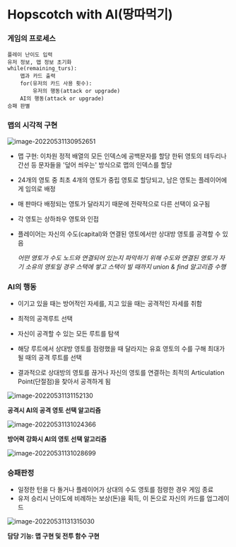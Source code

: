 

# Hopscotch with AI(땅따먹기) 

### 게임의 프로세스

```
플레이 난이도 입력
유저 정보, 맵 정보 초기화
while(remaining_turs):
	맵과 카드 출력
	for(유저의 카드 사용 횟수):
		유저의 행동(attack or upgrade)
	AI의 행동(attack or upgrade)
승패 판별
```



### 맵의 시각적 구현

![image-20220531130952651](C:\Users\JungHwan\AppData\Roaming\Typora\typora-user-images\image-20220531130952651.png)



- 맵 구현: 이차원 정적 배열의 모든 인덱스에 공백문자를 할당 한뒤 영토의 테두리나 간선 등 문자들을 '덮어 씌우는' 방식으로 맵의 인덱스를 할당

- 24개의 영토 중 최초 4개의 영토가 중립 영토로 할당되고, 남은 영토는 플레이어에게 임의로 배정

- 매 판마다 배정되는 영토가 달라지기 때문에 전략적으로 다른 선택이 요구됨 

- 각 영토는 상하좌우 영토와 인접 

- 플레이어는 자신의 수도(capital)와 연결된 영토에서만 상대방 영토를 공격할 수 있음 

  *어떤 영토가 수도 노드와 연결되어 있는지 파악하기 위해 수도와 연결된 영토가 자기 소유의 영토일 경우 스택에 쌓고 스택이 빌 때까지 union & find 알고리즘 수행* 









### AI의 행동

- 이기고 있을 때는 방어적인 자세를, 지고 있을 때는 공격적인 자세를 취함

- 최적의 공격루트 선택

- 자신이 공격할 수 있는 모든 루트를 탐색

- 해당 루트에서 상대방 영토를 점령했을 때 달라지는 유효 영토의 수를 구해 최대가 될 때의 공격 루트를 선택

- 결과적으로 상대방의 영토를 끊거나 자신의 영토를 연결하는 최적의 Articulation Point(단절점)을 찾아서 공격하게 됨

  

![image-20220531131152130](C:\Users\JungHwan\AppData\Roaming\Typora\typora-user-images\image-20220531131152130.png)







__공격시 AI의 공격 영토 선택 알고리즘__

![image-20220531131024366](C:\Users\JungHwan\AppData\Roaming\Typora\typora-user-images\image-20220531131024366.png)





**방어력 강화시 AI의 영토 선택 알고리즘**

![image-20220531131028699](C:\Users\JungHwan\AppData\Roaming\Typora\typora-user-images\image-20220531131028699.png)









### 승패판정



- 일정한 턴을 다 돌거나 플레이어가 상대의 수도 영토를 점령한 경우 게임 종료
- 유저 승리시  난이도에 비례하는 보상(돈)을 획득,  이 돈으로 자신의 카드를 업그레이드

![image-20220531131315030](C:\Users\JungHwan\AppData\Roaming\Typora\typora-user-images\image-20220531131315030.png)







**담당 기능: 맵 구현 및 전투 함수 구현**







